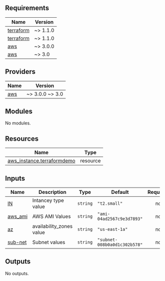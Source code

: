 ## Requirements

| Name | Version |
|------|---------|
| <a name="requirement_terraform"></a> [terraform](#requirement\_terraform) | ~> 1.1.0 |
| <a name="requirement_terraform"></a> [terraform](#requirement\_terraform) | ~> 1.1.0 |
| <a name="requirement_aws"></a> [aws](#requirement\_aws) | ~> 3.0.0 |
| <a name="requirement_aws"></a> [aws](#requirement\_aws) | ~> 3.0 |

## Providers

| Name | Version |
|------|---------|
| <a name="provider_aws"></a> [aws](#provider\_aws) | ~> 3.0.0 ~> 3.0 |

## Modules

No modules.

## Resources

| Name | Type |
|------|------|
| [aws_instance.terraformdemo](https://registry.terraform.io/providers/hashicorp/aws/latest/docs/resources/instance) | resource |

## Inputs

| Name | Description | Type | Default | Required |
|------|-------------|------|---------|:--------:|
| <a name="input_IN"></a> [IN](#input\_IN) | Intancey type value | `string` | `"t2.small"` | no |
| <a name="input_aws_ami"></a> [aws\_ami](#input\_aws\_ami) | AWS AMI Values | `string` | `"ami-04ad2567c9e3d7893"` | no |
| <a name="input_az"></a> [az](#input\_az) | availability\_zones value | `string` | `"us-east-1a"` | no |
| <a name="input_sub-net"></a> [sub-net](#input\_sub-net) | Subnet values | `string` | `"subnet-008b0a0d1c302b578"` | no |

## Outputs

No outputs.
